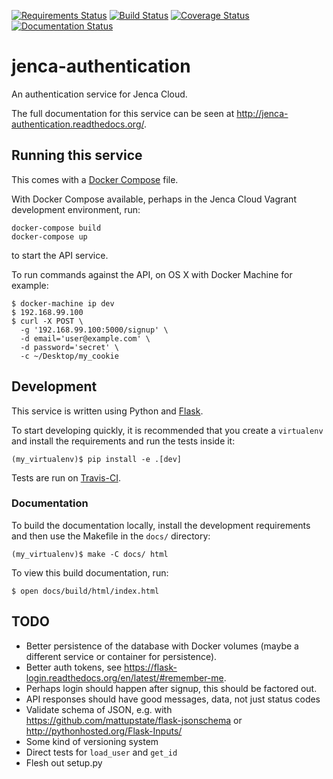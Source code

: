 [![Requirements Status](https://requires.io/github/jenca-cloud/jenca-authentication/requirements.svg?branch=master)](https://requires.io/github/jenca-cloud/jenca-authentication/requirements/?branch=master) [![Build Status](https://travis-ci.org/jenca-cloud/jenca-authentication.svg?branch=master)](https://travis-ci.org/jenca-cloud/jenca-authentication) [![Coverage Status](https://coveralls.io/repos/jenca-cloud/jenca-authentication/badge.svg?branch=master&service=github)](https://coveralls.io/github/jenca-cloud/jenca-authentication?branch=master) [![Documentation Status](https://readthedocs.org/projects/jenca-authentication/badge/?version=latest)](http://jenca-authentication.readthedocs.org/en/latest/?badge=latest)

# jenca-authentication

An authentication service for Jenca Cloud.

The full documentation for this service can be seen at http://jenca-authentication.readthedocs.org/.


## Running this service

This comes with a [Docker Compose](https://docs.docker.com/compose/) file. 

With Docker Compose available, perhaps in the Jenca Cloud Vagrant development environment, run:

```
docker-compose build
docker-compose up
```

to start the API service.

To run commands against the API, on OS X with Docker Machine for example:

```
$ docker-machine ip dev
$ 192.168.99.100
$ curl -X POST \
  -g '192.168.99.100:5000/signup' \
  -d email='user@example.com' \
  -d password='secret' \
  -c ~/Desktop/my_cookie
```

## Development

This service is written using Python and [Flask](http://flask.pocoo.org).

To start developing quickly, it is recommended that you create a `virtualenv` and install the requirements and run the tests inside it:

```
(my_virtualenv)$ pip install -e .[dev]
```

Tests are run on [Travis-CI](https://travis-ci.org/jenca-cloud/jenca-authentication).


### Documentation

To build the documentation locally, install the development requirements and then use the Makefile in the `docs/` directory:

```
(my_virtualenv)$ make -C docs/ html
```

To view this build documentation, run:

```
$ open docs/build/html/index.html
```

## TODO

* Better persistence of the database with Docker volumes (maybe a different service or container for persistence).
* Better auth tokens, see https://flask-login.readthedocs.org/en/latest/#remember-me.
* Perhaps login should happen after signup, this should be factored out.
* API responses should have good messages, data, not just status codes
* Validate schema of JSON, e.g. with https://github.com/mattupstate/flask-jsonschema or http://pythonhosted.org/Flask-Inputs/
* Some kind of versioning system
* Direct tests for `load_user` and `get_id`
* Flesh out setup.py
